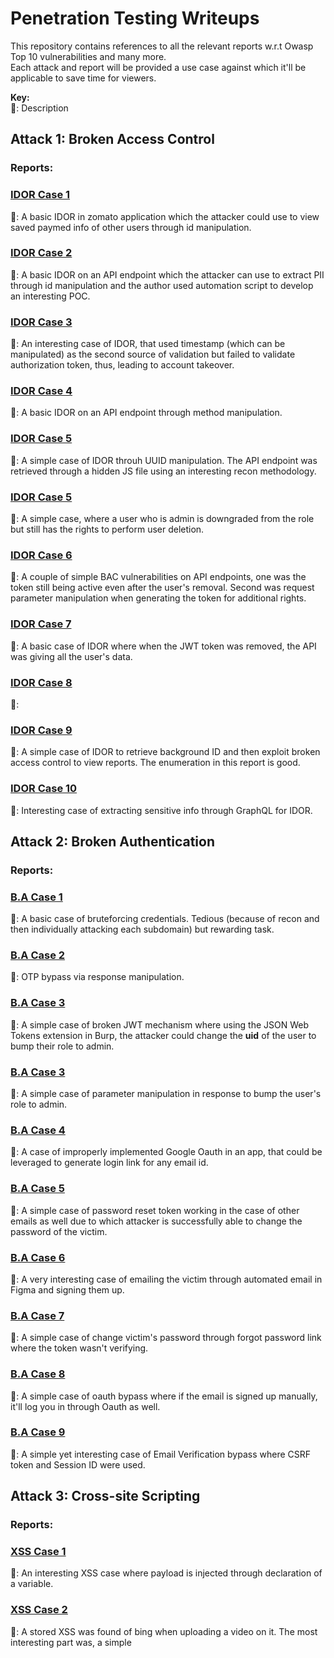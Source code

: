 # Penetration Testing Writeups
This repository contains references to all the relevant reports w.r.t Owasp Top 10 vulnerabilities and many more.    
    Each attack and report will be provided a use case against which it'll be applicable to save time for viewers.

**Key:**  
   📝: Description

## Attack 1: Broken Access Control
### Reports: 
### [IDOR Case 1](https://prateeksrivastavaa.medium.com/zomatoooo-idor-in-saved-payments-f8c014879741)
📝: A basic IDOR in zomato application which the attacker could use to view saved paymed info of other users through id manipulation.

### [IDOR Case 2](https://medium.com/@zack0x01_/how-i-found-2-idors-on-my-phone-and-made-1-500-8b088f5b28db)
📝: A basic IDOR on an API endpoint which the attacker can use to extract PII through id manipulation and the author used automation script to develop an interesting POC.

### [IDOR Case 3](https://medium.com/@0x_xnum/idor-leads-to-account-takeover-of-all-users-ato-27af312c8481)
📝: An interesting case of IDOR, that used timestamp (which can be manipulated) as the second source of validation but failed to validate authorization token, thus, leading to account takeover.

### [IDOR Case 4](https://medium.com/@melguerdawi/idor-lead-to-data-leak-c5107094f9ca)
📝: A basic IDOR on an API endpoint through method manipulation.

### [IDOR Case 5](https://medium.com/@ozomarzu/from-javascript-analysis-to-uuid-pattern-exploration-revealed-a-critical-idor-5c526451e7ec)
📝: A simple case of IDOR throuh UUID manipulation. The API endpoint was retrieved through a hidden JS file using an interesting recon methodology.

### [IDOR Case 5](https://medium.com/@hawkeye69669/breaking-boundaries-discovering-session-invalidation-failures-in-user-roles-84711777f9f2)
📝: A simple case, where a user who is admin is downgraded from the role but still has the rights to perform user deletion.

### [IDOR Case 6](https://medium.com/@noureldin1042/single-endpoint-leads-to-two-bounties-400-7dd96cf601c7)
📝: A couple of simple BAC vulnerabilities on API endpoints, one was the token still being active even after the user's removal. Second was request parameter manipulation when generating the token for additional rights.

### [IDOR Case 7](https://medium.com/@omdubey170/broken-access-control-vulnerability-in-an-order-management-system-8a1097b03926)
📝: A basic case of IDOR where when the JWT token was removed, the API was giving all the user's data.

### [IDOR Case 8](https://ro0od.medium.com/smart-recon-to-pwn-the-panel-a23b0b9466bb)
📝: 

### [IDOR Case 9](https://c0nqr0r.medium.com/idor-and-broken-access-control-risking-private-data-exposure-dd808412ed13)
📝: A simple case of IDOR to retrieve background ID and then exploit broken access control to view reports. The enumeration in this report is good.

### [IDOR Case 10](https://0xmatrix.medium.com/idor-exploit-gaining-unauthorized-control-over-users-shopping-baskets-122650091cf5)
📝: Interesting case of extracting sensitive info through GraphQL for IDOR.

## Attack 2: Broken Authentication
### Reports: 
### [B.A Case 1](https://medium.com/@prajwalpatil453/how-i-found-my-first-p1-bug-705b6ba5e3e2)
📝: A basic case of bruteforcing credentials. Tedious (because of recon and then individually attacking each subdomain) but rewarding task.

### [B.A Case 2](https://medium.com/@bughunt789/forget-password-otp-flaw-lead-to-account-takeover-b3f2b847952b)
📝: OTP bypass via response manipulation.

### [B.A Case 3](https://medium.com/@hohky_/jwt-authentication-bypass-leads-to-admin-control-panel-dfa6efcdcbf5)
📝: A simple case of broken JWT mechanism where using the JSON Web Tokens extension in Burp, the attacker could change the **uid** of the user to bump their role to admin.

### [B.A Case 3](https://medium.com/@khode4li/eyeglass-adventures-from-typos-to-admin-access-a-hackers-tale-0a3149acd6e9)
📝: A simple case of parameter manipulation in response to bump the user's role to admin.

### [B.A Case 4](https://medium.com/@muhammedgalal66/oauth-account-takeover-ato-vulnerability-via-email-manipulation-94e0e942bcb8)
📝: A case of improperly implemented Google Oauth in an app, that could be leveraged to generate login link for any email id.

### [B.A Case 5](https://medium.com/@mos693570/0-click-ato-via-reset-password-weird-scenario-9afa4a88e413)
📝: A simple case of password reset token working in the case of other emails as well due to which attacker is successfully able to change the password of the victim.

### [B.A Case 6](https://rikeshbaniya.medium.com/abusing-auto-mail-responders-to-access-internal-workplaces-04fcc8ba2c99)
📝: A very interesting case of emailing the victim through automated email in Figma and signing them up.

### [B.A Case 7](https://medium.com/@mos693570/0-click-ato-via-reset-password-weird-scenario-9afa4a88e413)
📝: A simple case of change victim's password through forgot password link where the token wasn't verifying. 

### [B.A Case 8](https://medium.com/@ProwlSec/the-oauth-oversight-when-configuration-errors-turn-into-account-hijacks-5ed1f9c83d16)
📝: A simple case of oauth bypass where if the email is signed up manually, it'll log you in through Oauth as well.

### [B.A Case 9](https://mo9khu93r.medium.com/discovered-a-unique-email-verification-bypass-47bb1e955a13)
📝: A simple yet interesting case of Email Verification bypass where CSRF token and Session ID were used.

## Attack 3: Cross-site Scripting
### Reports: 
### [XSS Case 1](https://medium.com/@gg20205959/discovery-of-reflected-xss-vulnerability-on-a-global-car-website-2-ddfc7ba9f67d)
📝: An interesting XSS case where payload is injected through declaration of a variable.

### [XSS Case 2](https://infosecwriteups.com/persistent-xss-vulnerability-on-microsoft-bings-video-indexing-system-a46db992ac7b)
📝: A stored XSS was found of bing when uploading a video on it. The most interesting part was, a simple **<script>** tag was used to trigger
the payload.

### [XSS Case 3](https://medium.com/@dsmodi484/alert-reflected-xss-detected-57850c34a61e)
📝: An interesting case of character whitelist bypass to achieve RXSS.

## Attack 4: Cross-site Request Forgery
### Reports: 
### [CSRF Case 1](https://infosecwriteups.com/csrf-bypass-using-domain-confusion-leads-to-ato-ac682dd17722)
📝: An

### [CSRF Case 2]()
📝: An

## Attack 5: Information Disclosure
### Reports: 
### [I.D Case 1](https://theabhishekbhujang.medium.com/exposing-a-data-leak-vulnerability-my-journey-to-discovery-7be93ce2c5b0)
📝: An

### [I.D Case 2](https://medium.com/@srishavinkumar/p3-medium-how-i-gain-access-to-nasas-internal-workspace-d0896fee563c)
📝: A simple case of Information Disclosure through google dorks.

### [I.D Case 3](https://medium.com/@s1renhead/keyed-in-compromising-an-entire-organization-through-their-api-2ed6cb54eec5)
📝: A simple case of API Key disclosure but interesting case of privelege escalation through recon.

## Attack 6: Denial of Service
### Reports: 
### [DOS Multiple Cases](https://www.youtube.com/watch?v=b7WlUofPJpU)
📝: In this Defcon talk by Lupin, he discusses multiple types of DOS from easy to complex exploits.

## Attack 7: Dependency Confusion
### Reports: 
### [Case 1](https://medium.com/@omargamal4em/dependency-confusion-unleashed-how-one-misconfiguration-can-compromise-an-entire-system-e0df2a26c341)
📝: A simple case of D.C where an npm package was found in recon that was claimable. The POC is easy to understand.

### Reports: 
### [Case 2](https://mchklt.medium.com/rce-via-dependency-confusion-a-real-world-attack-on-unclaimed-npm-packages-11f9043d00d5)
📝: 

## Attack 8: Injection
### Reports: 
### [Template Case 1](https://rikeshbaniya.medium.com/tale-of-zendesk-0-day-and-a-potential-25k-bounty-61bcf9c5dc06)
📝: An interesting case of Template injection in zendesk in the subject body of the form.

### [File Uploade Case 1](https://medium.com/@domenicoveneziano/hidden-in-plain-sight-uncovering-rce-on-a-forgotten-axis2-instance-86ddc91f1415)
📝: A simple case of Command Injection via File Upload.

## Attack 9: Subdomain Takeover
### Reports: 
### [S.T Case 1](https://medium.com/@D2Cy/how-i-found-a-subdomain-takeover-bug-and-earned-a-500-bounty-0edc139fe994)
📝: A simple case of subdomain takeover of the domain discovered through recon.

### [S.T Case 1](https://medium.com/@whitedevil127/4o4-not-found-bounty-d784a69dab7f)
📝: A simple case of subdomain takeover with interesting recon.

## Attack 10: Open-Redirect 
### Reports: 
### [O.R case 1](https://cyb3rc4t.medium.com/account-takeover-via-hidden-parameters-in-bbp-f65ce42ca96f)
📝: ATO via open redirect. The recon is simple and effective.

## Attack 11: Race-Condition
### Reports: 
### [R.C case 1](https://medium.com/@manibharathi.b/breaking-the-rules-how-a-race-condition-allowed-me-to-bypass-the-limits-by-mani-d6840746a04e)
📝: A simple case of Race Condition through executing multiple requests at the same time.
